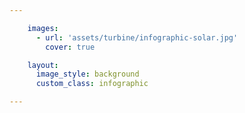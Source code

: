 ```yaml
---

    images:
      - url: 'assets/turbine/infographic-solar.jpg'
        cover: true

    layout:
      image_style: background
      custom_class: infographic

---
```

